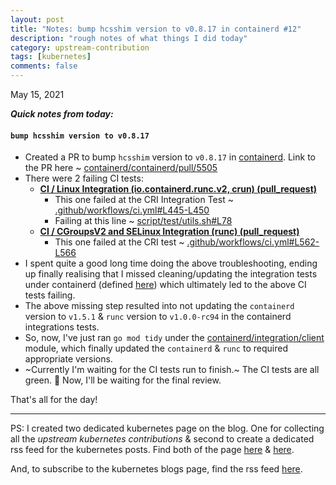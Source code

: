 ```yaml
---
layout: post
title: "Notes: bump hcsshim version to v0.8.17 in containerd #12"
description: "rough notes of what things I did today"
category: upstream-contribution
tags: [kubernetes]
comments: false
---
```


May 15, 2021

***Quick notes from today:***

#### `bump hcsshim version to v0.8.17`

- Created a PR to bump `hcsshim` version to `v0.8.17` in [containerd](https://github.com/containerd/containerd). Link to the PR here ~ [containerd/containerd/pull/5505](https://github.com/containerd/containerd/pull/5505)
- There were 2 failing CI tests:
    - **[CI / Linux Integration (io.containerd.runc.v2, crun) (pull_request)](https://github.com/containerd/containerd/pull/5505/checks?check_run_id=2590402439)**
        - This one failed at the CRI Integration Test ~ [.github/workflows/ci.yml#L445-L450](https://github.com/containerd/containerd/blob/08fa9ab625103b43174497911caf74bdeb0fc0f9/.github/workflows/ci.yml#L445-L450)
        - Failing at this line ~ [script/test/utils.sh#L78](https://github.com/containerd/containerd/blob/master/script/test/utils.sh#L78)
    - **[CI / CGroupsV2 and SELinux Integration (runc) (pull_request)](https://github.com/containerd/containerd/pull/5505/checks?check_run_id=2590402511)**
        - This one failed at the CRI test ~ [.github/workflows/ci.yml#L562-L566](https://github.com/containerd/containerd/blob/master/.github/workflows/ci.yml#L562-L566)
- I spent quite a good long time doing the above troubleshooting, ending up finally realising that I missed cleaning/updating the integration tests under containerd (defined [here](https://github.com/containerd/containerd/tree/master/integration)) which ultimately led to the above CI tests failing.
- The above missing step resulted into not updating the `containerd` version to `v1.5.1` & `runc` version to `v1.0.0-rc94` in the containerd integrations tests.
- So, now, I've just ran `go mod tidy` under the [containerd/integration/client](https://github.com/containerd/containerd/tree/master/integration) module, which finally updated the `containerd` & `runc` to required appropriate versions. 
- ~Currently I'm waiting for the CI tests run to finish.~ The CI tests are all green. 🎊 Now, I'll be waiting for the final review.

That's all for the day!

---

PS: I created two dedicated kubernetes page on the blog. One for collecting all the *upstream kubernetes contributions* & second to create a dedicated rss feed for the kubernetes posts. Find both of the page [here](https://www.psaggu.com/kubernetes-blogs.html) & [here](https://www.psaggu.com/kubernetes.html). 

And, to subscribe to the kubernetes blogs page, find the rss feed [here](https://www.psaggu.com/kubernetes.xml).

